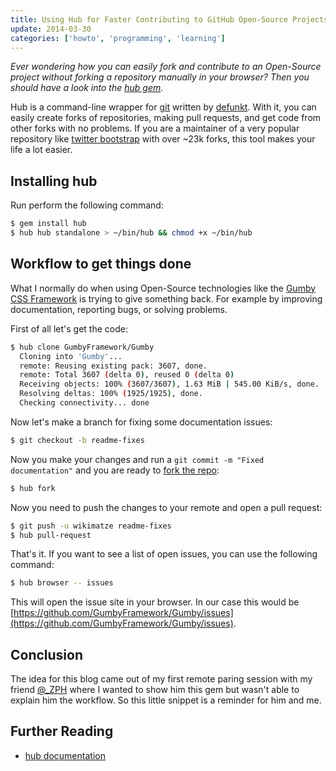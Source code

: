 ```yaml
---
title: Using Hub for Faster Contributing to GitHub Open-Source Projects
update: 2014-03-30
categories: ['howto', 'programming', 'learning']
---
```

*Ever wondering how you can easily fork and contribute to an Open-Source project without forking a repository manually
in your browser? Then you should have a look into the [hub gem](https://github.com/defunkt/hub).*


Hub is a command-line wrapper for [git](http://git-scm.com/) written by [defunkt](http://defunkt.io/). With it, you can
easily create forks of repositories, making pull requests, and get code from other forks with no problems. If you are a
maintainer of a very popular repository like [twitter bootstrap](https://github.com/twitter/bootstrap) with over ~23k
forks, this tool makes your life a lot easier.


## Installing hub

Run perform the following command:


```bash
$ gem install hub
$ hub hub standalone > ~/bin/hub && chmod +x ~/bin/hub
```


## Workflow to get things done

What I normally do when using Open-Source technologies like the [Gumby CSS Framework](http://gumbyframework.com/)
is trying to give something back. For example  by improving documentation, reporting bugs, or solving problems.


First of all let's get the code:


```bash
$ hub clone GumbyFramework/Gumby
  Cloning into 'Gumby'...
  remote: Reusing existing pack: 3607, done.
  remote: Total 3607 (delta 0), reused 0 (delta 0)
  Receiving objects: 100% (3607/3607), 1.63 MiB | 545.00 KiB/s, done.
  Resolving deltas: 100% (1925/1925), done.
  Checking connectivity... done
```


Now let's make a branch for fixing some documentation issues:


```bash
$ git checkout -b readme-fixes
```


Now you make your changes and run a `git commit -m "Fixed documentation"` and you are ready to
[fork the repo](https://help.github.com/articles/fork-a-repo):


```bash
$ hub fork
```


Now you need to push the changes to your remote and open a pull request:


```bash
$ git push -u wikimatze readme-fixes
$ hub pull-request
```


That's it. If you want to see a list of open issues, you can use the following command:


```bash
$ hub browser -- issues
```

This will open the issue site in your browser. In our case this would be [https://github.com/GumbyFramework/Gumby/issues](https://github.com/GumbyFramework/Gumby/issues).


## Conclusion

The idea for this blog came out of my first remote paring session with my friend [@_ZPH](https://twitter.com/_ZPH) where
I wanted to show him this gem but wasn't able to explain him the workflow. So this little snippet is a reminder for him
and me.


## Further Reading

- [hub documentation](http://defunkt.io/hub/)
